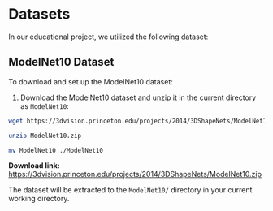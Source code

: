 # Datasets

In our educational project, we utilized the following dataset:

## ModelNet10 Dataset

To download and set up the ModelNet10 dataset:

1. Download the ModelNet10 dataset and unzip it in the current directory as `ModelNet10`:

```bash
wget https://3dvision.princeton.edu/projects/2014/3DShapeNets/ModelNet10.zip
```

```bash
unzip ModelNet10.zip
```

```bash
mv ModelNet10 ./ModelNet10
```

**Download link:** https://3dvision.princeton.edu/projects/2014/3DShapeNets/ModelNet10.zip

The dataset will be extracted to the `ModelNet10/` directory in your current working directory.
